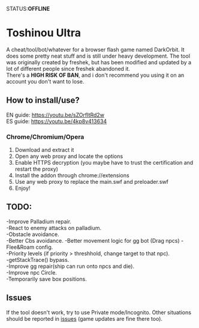 
STATUS:**OFFLINE** 


Toshinou Ultra
==========
A cheat/tool/bot/whatever for a browser flash game named DarkOrbit.
It does some pretty neat stuff and is still under heavy development.
The tool was originally created by freshek, but has been modified and updated by a lot of different people
since freshek abandoned it.  
There's a **HIGH RISK OF BAN**, and i don't recommend you using it on an account you don't want to lose.


How to install/use?
----------
EN guide: https://youtu.be/sZOrfItRd2w <br />
ES guide: https://youtu.be/4kp8v413634<br />
### Chrome/Chromium/Opera
1. Download and extract it
2. Open any web proxy and locate the options
3. Enable HTTPS decryption (you maybe have to trust the certification and restart the proxy)
4. Install the addon through chrome://extensions
5. Use any web proxy to replace the main.swf and preloader.swf
6. Enjoy!

TODO:
----------
-Improve Palladium repair.  
-React to enemy attacks on palladium.  
-Obstacle avoidance.  
-Better Cbs avoidance.
-Better movement logic for gg bot (Drag npcs)
-Flee&Roam config.  
-Priority levels (if priority > threshhold, change target to that npc).  
-getStackTrace() bypass.  
-Improve gg repair(ship can run onto npcs and die).  
-Improve npc Circle.  
-Temporarily save box positions.  

Issues
----------
If the tool doesn't work, try to use Private mode/Incognito.
Other situations should be reported in [issues](../../issues) (game updates are fine there too).
